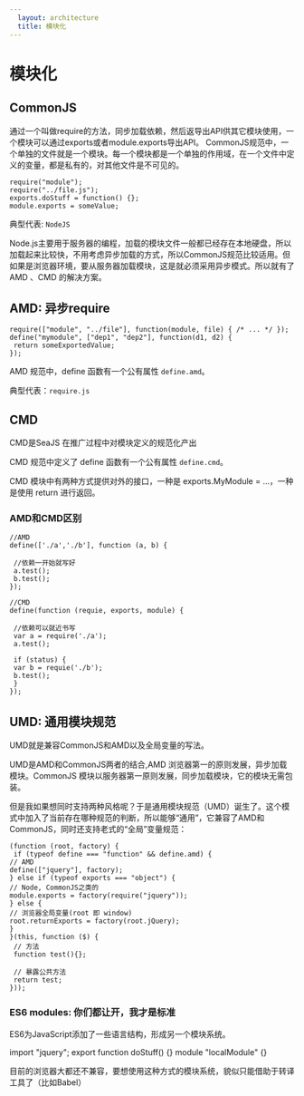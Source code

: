 ```yaml
---
  layout: architecture
  title: 模块化
---
```


# 模块化

## CommonJS

通过一个叫做require的方法，同步加载依赖，然后返导出API供其它模块使用，一个模块可以通过exports或者module.exports导出API。
CommonJS规范中，一个单独的文件就是一个模块。每一个模块都是一个单独的作用域，在一个文件中定义的变量，都是私有的，对其他文件是不可见的。

    require("module");
    require("../file.js");
    exports.doStuff = function() {};
    module.exports = someValue;

典型代表: `NodeJS`

Node.js主要用于服务器的编程，加载的模块文件一般都已经存在本地硬盘，所以加载起来比较快，不用考虑异步加载的方式，所以CommonJS规范比较适用。但如果是浏览器环境，要从服务器加载模块，这是就必须采用异步模式。所以就有了 AMD 、CMD 的解决方案。

## AMD: 异步require

    require(["module", "../file"], function(module, file) { /* ... */ });
    define("mymodule", ["dep1", "dep2"], function(d1, d2) {
     return someExportedValue;
    });

AMD 规范中，define 函数有一个公有属性 `define.amd`。

典型代表：`require.js`

## CMD

CMD是SeaJS 在推广过程中对模块定义的规范化产出

CMD 规范中定义了 define 函数有一个公有属性 `define.cmd`。

CMD 模块中有两种方式提供对外的接口，一种是 exports.MyModule = ...，一种是使用 return 进行返回。

### AMD和CMD区别

    //AMD
    define(['./a','./b'], function (a, b) {

     //依赖一开始就写好
     a.test();
     b.test();
    });

    //CMD
    define(function (requie, exports, module) {

     //依赖可以就近书写
     var a = require('./a');
     a.test();

     if (status) {
     var b = requie('./b');
     b.test();
     }
    });

## UMD: 通用模块规范

UMD就是兼容CommonJS和AMD以及全局变量的写法。

UMD是AMD和CommonJS两者的结合,AMD 浏览器第一的原则发展，异步加载模块。CommonJS 模块以服务器第一原则发展，同步加载模块，它的模块无需包装。

但是我如果想同时支持两种风格呢？于是通用模块规范（UMD）诞生了。这个模式中加入了当前存在哪种规范的判断，所以能够“通用”，它兼容了AMD和CommonJS，同时还支持老式的“全局”变量规范：

    (function (root, factory) {
     if (typeof define === "function" && define.amd) {
    // AMD
    define(["jquery"], factory);
    } else if (typeof exports === "object") {
    // Node, CommonJS之类的
    module.exports = factory(require("jquery"));
    } else {
    // 浏览器全局变量(root 即 window)
    root.returnExports = factory(root.jQuery);
    }
    }(this, function ($) {
     // 方法
     function test(){};

     // 暴露公共方法
     return test;
    }));

### ES6 modules: 你们都让开，我才是标准

ES6为JavaScript添加了一些语言结构，形成另一个模块系统。

import "jquery"; export function doStuff() {} module "localModule" {}

目前的浏览器大都还不兼容，要想使用这种方式的模块系统，貌似只能借助于转译工具了（比如Babel）
